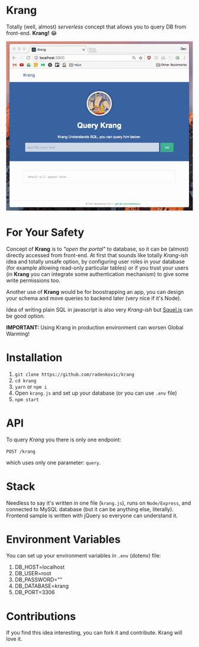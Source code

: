 # Krang

Totally (well, almost) _serverless_ concept that allows you to query DB from front-end. **Krang!** 😂


![Krang in action](https://raw.githubusercontent.com/radenkovic/krang/master/public/krang.gif)


# For Your Safety

Concept of **Krang** is to _"open the portal"_ to database, so it can be (almost) directly accessed from front-end. At first that sounds like totally _Krang-ish_ idea and totally unsafe option, by configuring user roles in your database (for example allowing read-only particular tables) or if you trust your users (in **Krang** you can integrate some authentication mechanism) to give some write permissions too. 

Another use of **Krang** would be for boostrapping an app, you can design your schema and move queries to backend later (very nice if it's Node).

Idea of writing plain SQL in javascript is also very _Krang-ish_ but [Squel.js](https://hiddentao.com/squel/) can be good option.

**IMPORTANT:** Using Krang in production environment can worsen Global Warming!

# Installation

1. `git clone https://github.com/radenkovic/krang`
2. `cd krang`
3. `yarn` or `npm i`
4. Open `krang.js` and set up your database (or you can use `.env` file)
5. `npm start`

# API

To query _Krang_ you there is only one endpoint:

`POST /krang`

which uses only one parameter: `query`.


# Stack

Needless to say it's written in one file (`krang.js`), runs on `Node/Express`, and connected to MySQL database (but it can be anything else, literally). Frontend sample is written with jQuery so everyone can understand it.

# Environment Variables

You can set up your environment variables in `.env` (dotenv) file:

1. DB_HOST=localhost
2. DB_USER=root
3. DB_PASSWORD=""
4. DB_DATABASE=krang
4. DB_PORT=3306

# Contributions

If you find this idea interesting, you can fork it and contribute. Krang will love it.